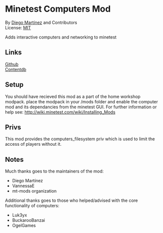 ﻿
# Minetest Computers Mod

By [Diego Martínez](kaeza@users.sf.net) and Contributors  
License: [MIT](https://spdx.org/licenses/MIT.html)

Adds interactive computers and networking to minetest

## Links

[Github](https://github.com/mt-mods/home_workshop_modpack)  
[Contentdb](https://content.minetest.net/packages/VanessaE/home_workshop_modpack/)  


## Setup

You should have recieved this mod as a part of the home workshop modpack. 
place the modpack in your /mods folder and enable the computer mod and its dependancies 
from the minetest GUI. For further information or help see: 
http://wiki.minetest.com/wiki/Installing_Mods

## Privs

This mod provides the computers_filesystem priv which is used to limit the access 
of players without it.

## Notes

Much thanks goes to the maintainers of the mod:
* Diego Martínez
* VannessaE
* mt-mods organization
 
Additional thanks goes to those who helped/advised with the core functionality of computers:
* Luk3yx
* BuckarooBanzai
* OgelGames